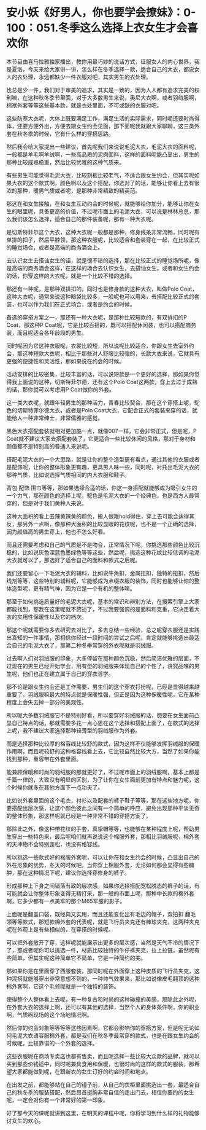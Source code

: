 # 安小妖《好男人，你也要学会撩妹》：0-100：051.冬季这么选择上衣女生才会喜欢你

本节目由喜马拉雅独家播出，教你用最巧妙的说话方式，征服女人的内心世界，我是夏洛，今天来给大家讲一讲，怎么样在冬季选择一款，适合自己的大衣，都说女人的衣处理，永远都缺少一件衣服对吧，其实男生的衣处理。

也总是少一件，我们对于审美的追求，其实是一致的，因为人人都有追求完美的权利嘛，在这种秋冬季节里面，对于大多数男生来说，奥尼大衣啊，或者羽绒服啊，棉袱外套等等这些基本款，就是衣处里面，不可或缺的衣服对吧。

这些防寒大衣呢，大体上既要满足工作，满足生活的实际需求，同时呢还要时尚得体，还要方便外出，方便去跟女生约会见面，那下面呢我就跟大家聊聊，这三类外套在秋冬季的时候，它有什么样的穿搭思路。

然后我会给大家提出一些建议，首先呢我们来说说毛泥大衣，毛泥大衣的面料呢，一般都是羊毛啊羊绒啊，一些高品质的泥肉面料，这样的面料呢能凸显出，男生的那种比较成熟稳重，然后比较优雅的这种气质来。

有些男生可能觉得毛泥大衣，比较刻板比较老气，不适合跟女生约会，但其实呢如果大衣的这个款式啊，颜色啊以及这个搭配，你选对了的话，能够让你看上去有很浓的那种，暖男气质或者呢，是那种非常精致的精英范。

那这在和女生接触，在和女生互动约会的时候呢，就能够给你加分，能够让你在女生的眼里呢，具备更高的价值，不过呢市面上的毛泥大衣，可以说是林林总总，那么我们该怎么选择，适合自己的那件装备呢，那有一种大衣呢。

是切斯特菲尔这个大衣，这种大衣呢一般都是那种，修身线条非常流畅，同时呢有单排的扣子，然后平脖领，那这种衣服呢，比较适合和套装穿在一起，在比较正式的睡觉场合，或者是高端的商务酒会上。

去认识女生去搭讪女生的话，就是很不错的选择，那在比较正式的睡觉场所呢，像是高端的商务酒会这样，在这样的场合去认识女生，去搭讪女生，或者和女生约会的话，你穿这样的大衣呢，就是一个比较不错的选择。

那还有一种呢，是那种双排扣的，同时也是修身款的这种大衣，叫做Polo Coat，这种大衣呢，通常来说这种暗袋比较多，一般呢也可以用来，去搭配比较正式的套装，也可以作为我们在正式场合，或者是约会的时候。

备选的穿搭方案之一，那还有一种大衣呢，是那种比较短款的，有双排扣的P Coat，那这种P Coat呢，它是比较百搭的，既可以搭配休闲装，也可以搭配商务装，而且呢适合各年龄段的男生。

同时呢因为它这种衣服呢，衣裳比较短，所以说呢比较适合，你跟女生去室外约会，那这种短款大衣呢，相比于那些对人舒服比较强的，长款大衣来说，它就具有更强的便捷性和灵活性，那如果说在约会的时候。

活动安排的比较密集，比较丰富的话，可以说短款是一个更好的选择，那如果你觉得我上面说的这种，切斯特菲尔德，还有这个Polo Coat这两款，穿上去过于成熟的话，那你就可以考虑用P Coat做你的外套。

这一类大衣呢，就跟年轻男生的那种活力，青春比较契合，那在这个穿搭上呢，駝色的切斯特菲尔德大衣，或者是Polo Coat大衣，它配合正式的套装来穿的话，就能给人一种非常绅士，非常儒雅的感觉。

黑色大衣搭配套装就相对更加酷一点，就像007一样，它会非常正式，但是呢，P Coat就不建议大家去搭配套装了，它更适合一些比较休闲的风格，那对于身材和颜值都不是特别高的普通人来说呢。

搭配毛泥大衣的一个大思路，就是让你的整个造型更有看点，通过其他的衣服或者是配饰呢，让你的整体形象更有趣，更具男人味一些，同时呢，衬托出毛泥大衣的那种气质，比如说选择气质相同的内大衣服和鞋子。

背包 配饰 围巾等等，那如果选择合适的话，你这一身搭配就能够成为吸引女生的一个力气，那在颜色的选择上呢，駝色是毛泥大衣的一个经典色，也是西方人最常穿的，但是对于我们黄种人来说。

这种大面积的看上去辣黄辣黄的颜色，搬人很难hold得住，穿上去可能会适得其反，那另外一点啊，像那种大面积的比较显眼的花纹呢，也不是一个正确的选择，因为颜值高的男生穿上，他也不怎么好看。

而且还需要考虑和自己的气质是不是吻合，正常情况下呢，你挑选那些颜色比较沉稳的，比如说灰色深蓝色墨绿色等等这些，然后呢，挑选这种花纹比较低调的毛泥大衣就可以了，那选好了适合自己的面料和款式之后呢。

我们还要留心一下毛泥大衣的辅料，比如说牛角扣，金属扭扣，独特的扭扣，然后线剂等等，这些特别的辅料呢，它能够成为点缀衣服的装饰，同时也能够让你的整体造型呢，更有精气神，因为它是一个有机的整体嘛。

那至于如何挑选质量好的毛泥大衣呢，基本的常识和辨别方法，在搜索引擎上大家都能找到，那我在这里呢就不赘述了，不过我要强调的是面料和克重，它决定着大衣的实用性保暖性以及它的档次。

那这个呢就需要你多去研究去对比了，多去总结一些经验，总之呢穿衣服还是实践出真知的一件事情，那相信你经过一段时间的尝试之后呢，肯定就能够挑选出最适合自己的毛泥大衣了，那第二种冬季常穿的外衣呢就是羽绒服。

过去啊人们对羽绒服的印象，大多停留在那种颜色沉稳，然后简洁优雅的层面，不过现在的男生已经开始学会，用有型的羽绒服来体现自己的个性了，讲究品味的男生呢，他们也正在建立属于自己的穿衣哲学。

那不论是跟女生约会还是工作需要，男生们的这个穿衣打扮呢，已经是显得越来越重要了，羽绒服嘛最大的特点就是保暖性强，但正是因为这种保暖性呢，它在某种程度上会失去掉一部分的美观性。

所以呢大多数羽绒服它不是特别好看，所以要穿好羽绒服的话，想要在女生面前凸显自己特点的话，那就需要多花一点心思在这个选择和搭配上面了，在款式的选择上呢，我不建议大家选择那种轻薄型的羽绒服作为外套。

而是选择那种比较厚的格容线比较舒的款式，因为这样不仅能够发挥羽绒服的保暖作用啊，而且呢较舒的这种格容线看上去，它比较自然比较大方，当然了如果你能找到那种，重容带在外套里面。

能兼顾保暖和时尚的羽绒服的那就更好了，不过呢市面上的羽绒服啊，基本上都是千篇一律的，大致没有明显的区别，为了让你在女生面前更加有特点和魅力呢，这个时候你就多在其他方面下一点功夫了。

比如说外套里面的这个毛衣，衬衫以及配套的裤子鞋子等等，那在这些地方呢，你要搭配出层次感，让这个颜色彼此之间有一个简单的呼应，避免出现那种平淡无奇的整体形象，那这样呢就已经是一种非常不错的穿搭方案了。

那除此之外，像这种带花纹的手套，真挚帽等等，也能够在某种程度上呢，帮助男生穿出一些特色来，最后呢咱们就再说说这个棉服外套，那相比羽绒服呢，棉外套的天冲物不会特别蓬松，也没有格容线。

所以挑选一些款式好的棉服外套呢，可以让你在和女生约会的时候，凸显出自己的外在形象的优势，冬天的时候吧，当你穿上棉服外套，无论如何都会显得有些臃肿，那在这种情况下呢，建议你选择穿修身的裤子。

形成那种上下身之间错落有致的层次感，如果你选择搭配宽松脱态的裤子的话，有可能就会让你整体形象变得无精打采，那一般的市面上呢，那种中长款的棉外套啊，它多少都有一点美军的那个M65军服的影子。

上面呢是翻盖口袋，既经典又实用，而且还能变化出有毛边的帽子，双拍扣 翻毛领等等款式，那短款棉外套的代表呢，就是飞行员夹克还有棒球夹克，这两种夹克呢在外观上是有些相似的，在穿搭的时候呢。

可以把外套敞开了穿，这样呢就能展示出更多的层次感，当然是天气不冷的情况下了，那或者呢你可以挑选一件，材质比较独特的牛仔裤夹克，拉上拉链，虽然呢有些简单，但其实呢这种简单它不简单，它是一种简约的美。

那如果你是在里面穿了西服套装，那同时呢在外面穿上这种皮质的飞行员夹克，这种混搭就能够穿出非常意想不到的，一种帅气效果来，那比如说像皮毛翻顶的这种棉外套啊，它这个毛领呢就是一个独特的装饰。

使得整个人整体看上去呢，有一种复古和时尚的这种碰撞的美感，那除此之外呢，在外套大衣的选择上啊，还可以有其他的选择，当然个人的身体条件啊，你的职业啊，气质啊现场的这个场地情况啊。

然后你的约会对象等等等等这些因素啊，它都会影响你的穿搭方案，但是呢无论如何毛泥大衣语容服棉外套，都是我们在秋冬季最常穿的款式，也是在跟女生约会的时候呢，比较靠谱的一个外套的选择。

这些衣服呢在商场专卖店也都有售卖，而且呢选择一些比较大众款的品牌，就可以买到那些价钱适中，同时呢兼具食用和保暖，也很时尚的这样的款式的服装，那希望大家都能做到呢，在跟新衣的女生订好的约会时间和地点。

在出发之前，都能够站在自己的镜子前，从自己的衣柜里面挑选出一套，最适合自己的秋冬季的服装搭配，然后昂首挺胸非常自信的走出门去，相信你要约的女生呢，一定会对你有一个非常好的第一印象。

好了那今天的课呢就讲到这里，在明天的课程中呢，你将学习到什么样的礼物能够讨女生的欢心。
